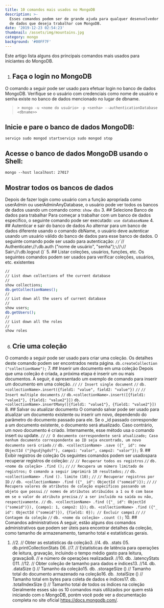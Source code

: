 ```yaml
---
title: 10 comandos mais usados no MongoDB
description: >-
  Esses comandos podem ser de grande ajuda para qualquer desenvolvedor de banco
  de dados que deseja trabalhar com MongoDB.
date: '2019-12-23 02:54:23'
thumbnail: /assets/img/mountains.jpg
category: mongo
background: '#00FF7F'
---
```

Este artigo lista alguns dos principais comandos mais usados para iniciantes do MongoDB.
1. ## Faça o login no MongoDB
O comando a seguir pode ser usado para efetuar login no banco de dados MongoDB. Verifique se o usuário com credenciais como nome de usuário e senha existe no banco de dados mencionado no lugar de dbname.
> ```> mongo -u <nome do usuário> -p <senha> --authenticationDatabase <dbname>> ```
## Inicie e pare o banco de dados MongoDB:
```serviço sudo mongod startserviço sudo mongod stop```
## Acesse o banco de dados MongoDB usando o Shell:
```mongo --host localhost: 27017```
## Mostrar todos os bancos de dados
Depois de fazer login como usuário com a função apropriada como userAdmin ou userAdminAnyDatabase, o usuário pode ver todos os bancos de dados usando um comando como:
```show dbs```
3. ## Selecione Banco de dados para trabalhar
Para começar a trabalhar com um banco de dados específico, o seguinte comando pode ser executado:
```use databaseName```
4. ## Autenticar e sair do banco de dados
Ao alternar para um banco de dados diferente usando o comando dbName, o usuário deve autenticar usando um usuário válido do banco de dados para esse banco de dados. O seguinte comando pode ser usado para autenticação:
`//`\`// Authenticate`\`//`\`db.auth ("nome de usuário", "senha");`\`//`\`// Sair`\`//`\`db.logout ()`
5. ## Listar coleções, usuários, funções, etc.
Os seguintes comandos podem ser usados ​​para verificar coleções, usuários, etc. existentes
```sh
//
// List down collections of the current database
//
show collections;
db.getCollectionNames();
//
// List down all the users of current database
//
show users;
db.getUsers();
//
// List down all the roles
//
show roles
```
6. ## Crie uma coleção
O comando a seguir pode ser usado para criar uma coleção. Os detalhes deste comando podem ser encontrados nesta página.
```db.createCollection ("collectionName");```
7. ## Inserir um documento em uma coleção
Depois que uma coleção é criada, a próxima etapa é inserir um ou mais documentos. A seguir, é apresentado um exemplo de comando para inserir um documento em uma coleção.
```//```
```// Insert single document```
```//```
```db.<collectionName>.insert({field1: "value", field2: "value"})```
```//```
```// Insert multiple documents```
```//```
```db.<collectionName>.insert([{field1: "value1"}, {field1: "value2"}])```
```db.<collectionName>.insertMany([{field1: "value1"}, {field1: "value2"}])```
8. ## Salvar ou atualizar documento
O comando salvar pode ser usado para atualizar um documento existente ou inserir um novo, dependendo do parâmetro do documento passado para ele. Se o _id passado corresponder a um documento existente, o documento será atualizado. Caso contrário, um novo documento é criado. Internamente, esse método usa o comando insert ou update.
```//```
```// O documento correspondente será atualizado; Caso nenhum documento correspondente ao ID seja encontrado, um novo documento será criado```
```//```
```db. <collectionName> .save ({"_ id": new ObjectId ("jhgsdjhgdsf"), campo1: "valor", campo2: "valor"});```
9. ## Exibir registros de coleção
Os seguintes comandos podem ser usados ​​para recuperar registros de coleção:
```//```
```// Recuperar todos os registros```
```//```
```db. <nome da coleção> .find ();```
```//```
```// Recupera um número limitado de registros; O comando a seguir imprimirá 10 resultados;```
```//```
```db. <collectionName> .find (). limite (10);```
```//```
```// Recuperar registros por ID```
```//```
```db. <collectionName> .find ({"_ id": ObjectId ("someid")});```
```//```
```// Recupera valores de atributos de coleção específicos passando um objeto que possui```
```// nomes de atributos atribuídos a 1 ou 0 com base em se o valor do atributo precisa```
```// a ser incluído na saída ou não, respectivamente.```
```//```
```db. <collectionName> .find ({"_ id": ObjectId ("someid")}), {campo1: 1, campo2: 1});```
```db. <collectionName> .find ({"_ id": ObjectId ("someid")}), {field1: 0}); // Excluir campo1```
```//```
```// Contagem da coleção```
```//```
```db. <nome da coleção> .count ();```
10. ## Comandos administrativos
A seguir, estão alguns dos comandos administrativos que podem ser úteis para encontrar detalhes da coleção, como tamanho de armazenamento, tamanho total e estatísticas gerais.
1. //2. // Obter as estatísticas da coleção3. //4. db. <collectionName> .stats ()5. db.printCollectionStats ()6. //7. // Estatísticas de latência para operações de leitura, gravação, incluindo o tempo médio gasto para leitura, gravação8. // e número de operações realizadas9. //10. db. <collectionName> .latencyStats ()11. //12. // Obter coleção de tamanho para dados e índices13. //14. db. <collectionName> .dataSize () // Tamanho da coleção15. db. <collectionName> .storageSize () // Tamanho total do documento armazenado na coleção16. db. <collectionName> .totalSize () // Tamanho total em bytes para coleta de dados e índices17. db. <collectionName> .totalIndexSize () // Tamanho total de todos os índices na coleção
Geralmente esses são os 10 comandos mais utilizados por quem está iniciando com o MongoDB, porém você pode ver a documentação completa no site oficial <https://docs.mongodb.com/>.
